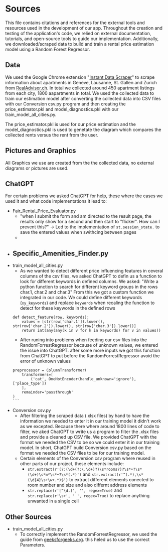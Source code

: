 # Sources

This file contains citations and references for the external tools and resources used in the development of our app.
Throughout the creation and testing of the application's code, we relied on external documentation, tutorials, and open-source tools to guide our implementation.
Additionally, we downloaded/scraped data to build and train a rental price estimation model using a Random Forest Regressor.

## Data

We used the Google Chrome extension "[Instant Data Scraper](https://chromewebstore.google.com/detail/instant-data-scraper/ofaokhiedipichpaobibbnahnkdoiiah?pli=1)" to scrape information about apartments in Geneve, Lausanne, St. Gallen and Zurich from [RealAdvisor.ch](https://realadvisor.ch/de/immobilien-mieten). In total we collected around 450 apartment listings from each city, 1800 aapartments in total.
We used the collected data to train our estimation model after converting the collected data into CSV files with our Conversion csv.py program and then creating the price_estimator.pkl and model_diagnostics.pkl with our train_model_all_cities.py.

The price_estimator.pkl is used for our price estimation and the model_diagnostics.pkl is used to genetate the diagram which compares the collected rents versus the rent from the user. 

## Pictures and Graphics 

All Graphics we use are created from the the collected data, no external diagrams or pictures are used.

## ChatGPT

For certain problems we asked ChatGPT for help, these where the cases we used it and what code implementations it lead to:
- Fair_Rental_Price_Evaluator.py
    - "when I submit the form and am directed to the result page, the results only show for a second and then start to "flicker". How can I prevent this?"
        -> Led to the implementation of `st.session_state.` to save the entered values when swithcing between pages
    - 
- Specific_Amenities_Finder.py
    - 
- train_model_all_cities.py
    - As we wanted to detect different price influencing features in ceveral columns of the csv files, we asked ChatGPT to defin us a function to look for different keywords in defined columns. We asked: "Write a python function to search for different keyword groups in the rows char.1, char.2 and char.3" From this we got a custom function we integrated in our code. We could define different keywords (`xy_keywords`) and replace `keywords` when recaling the function to detect for these keywords in the defined rows
    ```
    def detect_feature(row, keywords):
        values = [str(row['char.1']).lower(), str(row['char.2']).lower(), str(row['char.3']).lower()]
        return int(any(any(k in v for k in keywords) for v in values))
    ```
    - After runing into problems when feeding our csv files into the RandomForrestRegressor because of unknown values, we entered the issue into ChatGPT. after some more inputs we got this function from ChatGPT to put before the RandomForrestRegressor avoid the error of unknown values
    ````
    preprocessor = ColumnTransformer(
        transformers=[
            ('cat', OneHotEncoder(handle_unknown='ignore'), ['place_type'])
        ],
        remainder='passthrough'
    )
    ```
- Conversion csv.py
    - After filtering the scraped data (.xlsx files) by hand to have the information we needed to enter it in our training model it didn't work as we excepted. Because there where around 1800 lines of code to filter, we aked ChatGPT to write us a program to filter the .xlsx files and provide a cleaned up CSV file. We provided ChatGPT with the format we needed the CSV to be so we could enter it in our training model.
    In short, ChatGPT build Conversion csv.py based on the format we needed the CSV files to be for our training model.
    - Certain elements of the Conversion csv program where reused in other parts of our project, these elements include:
        - `str.extract(r'(?:(\d+(?:\.\d+)?)\s*rooms?)?\s*•?\s*(\d+)\s*m²\s*•?\s*(.*)')` and `str.extract(r'^(.*),\s*(\d{4}\s+\w+.*)$')` to extract different elements conected to room number and size and also differnt address elements
        - `str.replace(r'[^\d.]', '', regex=True)` and `str.replace(r'\s+', ' ', regex=True)` to replace anything unwanted in a single cell

## Other Sources

- train_model_all_cities.py
    - To correctly implement the RandomForrestRegressor, we used the guide from [geeksforgeeks.org](https://www.geeksforgeeks.org/random-forest-regression-in-python/). this heled us to use the correct Parameters.